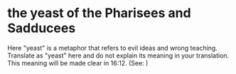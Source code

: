 
# the yeast of the Pharisees and Sadducees
Here "yeast" is a metaphor that refers to evil ideas and wrong teaching. Translate as "yeast" here and do not explain its meaning in your translation. This meaning will be made clear in 16:12. (See: )